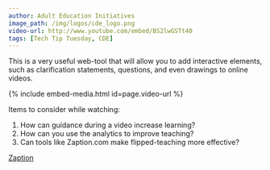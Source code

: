 ```yaml
---
author: Adult Education Initiatives
image_path: /img/logos/cde_logo.png
video-url: http://www.youtube.com/embed/BS2lwGSTt40
tags: [Tech Tip Tuesday, CDE]
---
```

This is a very useful web-tool that will allow you to add interactive elements, such as clarification statements, questions, and even drawings to online videos.

{% include embed-media.html id=page.video-url %}

Items to consider while watching:

  1.  How can guidance during a video increase learning?
  2.  How can you use the analytics to improve teaching?
  3.  Can tools like Zaption.com make flipped-teaching more effective?

[Zaption](https://www.zaption.com/)
